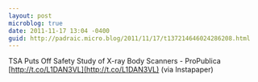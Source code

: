 ```yaml
---
layout: post
microblog: true
date: 2011-11-17 13:04 -0400
guid: http://padraic.micro.blog/2011/11/17/t137214646024286208.html
---
```

TSA Puts Off Safety Study of X-ray Body Scanners - ProPublica [http://t.co/L1DAN3VL](http://t.co/L1DAN3VL) (via Instapaper)
